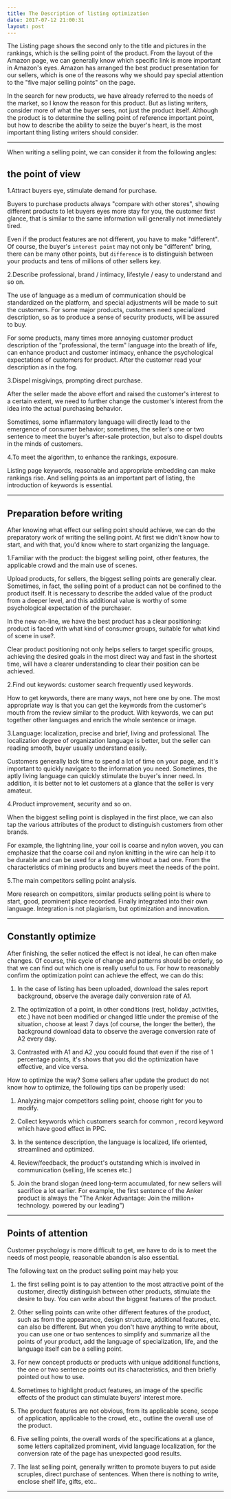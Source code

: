```yaml
---
title: The Description of listing optimization
date: 2017-07-12 21:00:31
layout: post
---
```


The Listing page shows the second only to the title and pictures in the rankings, which is the selling point of the product. From the layout of the Amazon page, we can generally know which specific link is more important in Amazon's eyes. Amazon has arranged the best product presentation for our sellers, which is one of the reasons why we should pay special attention to the "five major selling points" on the page. 


In the search for new products, we have already referred to the needs of the market, so I know the reason for this product. But as listing writers, consider more of what the buyer sees, not just the product itself. Although the product is to determine the selling point of reference important point, but how to describe the ability to seize the buyer's heart, is the most important thing listing writers should consider.  

---

When writing a selling point, we can consider it from the following angles:


## the point of view ##


1.Attract buyers eye, stimulate demand for purchase.

Buyers to purchase products always "compare with other stores", showing different products to let buyers eyes more stay for you, the customer first glance, that is similar to the same information will generally not immediately tired.

Even if the product features are not different, you have to make "different". Of course, the buyer's `interest point` may not only be "different" bring, there can be many other points, but `difference` is to distinguish between your products and tens of millions of other sellers key.

2.Describe professional, brand / intimacy, lifestyle / easy to understand and so on.

The use of language as a medium of communication should be standardized on the platform, and special adjustments will be made to suit the customers. For some major products, customers need specialized description, so as to produce a sense of security products, will be assured to buy.

For some products, many times more annoying customer product description of the "professional, the term" language into the breath of life, can enhance product and customer intimacy, enhance the psychological expectations of customers for product. After the customer read your description as in the fog.

3.Dispel misgivings, prompting direct purchase.

After the seller made the above effort and raised the customer's interest to a certain extent, we need to further change the customer's interest from the idea into the actual purchasing behavior.

Sometimes, some inflammatory language will directly lead to the emergence of consumer behavior; sometimes, the seller's one or two sentence to meet the buyer's after-sale protection, but also to dispel doubts in the minds of customers.

4.To meet the algorithm, to enhance the rankings, exposure.

Listing page keywords, reasonable and appropriate embedding can make rankings rise. And selling points as an important part of listing, the introduction of keywords is essential.

---

## Preparation before writing ##

After knowing what effect our selling point should achieve, we can do the preparatory work of writing the selling point. At first we didn't know how to start, and with that, you'd know where to start organizing the language.

1.Familiar with the product: the biggest selling point, other features, the applicable crowd and the main use of scenes.

Upload products, for sellers, the biggest selling points are generally clear. Sometimes, in fact, the selling point of a product can not be confined to the product itself. It is necessary to describe the added value of the product from a deeper level, and this additional value is worthy of some psychological expectation of the purchaser.

In the new on-line, we have the best product has a clear positioning: product is faced with what kind of consumer groups, suitable for what kind of scene in use?.

Clear product positioning not only helps sellers to target specific groups, achieving the desired goals in the most direct way and fast in the shortest time, will have a clearer understanding to clear their position can be achieved.

2.Find out keywords: customer search frequently used keywords.

How to get keywords, there are many ways, not here one by one. The most appropriate way is that you can get the keywords from the customer's mouth from the review similar to the product. With keywords, we can put together other languages and enrich the whole sentence or image.

3.Language: localization, precise and brief, living and professional.
The localization degree of organization language is better, but the seller can reading smooth,  buyer usually understand easily.

Customers generally lack time to spend a lot of time on your page, and it's important to quickly navigate to the information you need. Sometimes, the aptly living language can quickly stimulate the buyer's inner need. In addition, it is better not to let customers at a glance that the seller is very amateur.

4.Product improvement, security and so on.

When the biggest selling point is displayed in the first place, we can also tap the various attributes of the product to distinguish customers from other brands.

For example, the lightning line, your coil is coarse and nylon woven, you can emphasize that the coarse coil and nylon knitting in the wire can help it to be durable and can be used for a long time without a bad one. From the characteristics of mining products and buyers meet the needs of the point.

5.The main competitors selling point analysis.

More research on competitors, similar products selling point is where to start, good, prominent place recorded. Finally integrated into their own language. Integration is not plagiarism, but optimization and innovation.

---

## Constantly optimize ##

After finishing, the seller noticed the effect is not ideal, he can often make changes. Of course, this cycle of change and patterns should be orderly, so that we can find out which one is really useful to us. For how to reasonably confirm the optimization point can achieve the effect, we can do this:

1. In the case of listing has been uploaded, download the sales report background, observe the average daily conversion rate of A1.

2. The optimization of a point, in other conditions (rest, holiday ,activities, etc.) have not been modified or changed little under the premise of the situation, choose at least 7 days (of course, the longer the better), the background download data to observe the average conversion rate of A2 every day.

3. Contrasted with A1 and A2 ,you coould found that even if the rise of 1 percentage points, it's shows that you did the optimization have effective, and vice versa.

How to optimize the way? Some sellers after update the product do not know how to optimize, the following tips can be properly used:

1. Analyzing major competitors selling point, choose right for you to modify.

2. Collect keywords which customers search for common , record keyword which have good effect in PPC.

3. In the sentence description, the language is localized, life oriented, streamlined and optimized.

4. Review/feedback, the product's outstanding which is involved in communication (selling, life scenes etc.)

5. Join the brand slogan (need long-term accumulated, for new sellers will sacrifice a lot earlier. For example, the first sentence of the Anker product is always the "The Anker Advantage: Join the million+ technology. powered by our leading")

---

## Points of attention ##


Customer psychology is more difficult to get, we have to do is to meet the needs of most people, reasonable abandon is also essential.

The following text on the product selling point may help you:

1. the first selling point is to pay attention to the most attractive point of the customer, directly distinguish between other products, stimulate the desire to buy. You can write about the biggest features of the product.

2. Other selling points can write other different features of the product, such as from the appearance, design structure, additional features, etc. can also be different. But when you don't have anything to write about, you can use one or two sentences to simplify and summarize all the points of your product, add the language of specialization, life, and the language itself can be a selling point.

3. For new concept products or products with unique additional functions, the one or two sentence points out its characteristics, and then briefly pointed out how to use.

4. Sometimes to highlight product features, an image of the specific effects of the product can stimulate buyers' interest more.

5. The product features are not obvious, from its applicable scene, scope of application, applicable to the crowd, etc., outline the overall use of the product.

6. Five selling points, the overall words of the specifications at a glance, some letters capitalized prominent, vivid language localization, for the conversion rate of the page has unexpected good results.

7. The last selling point, generally written to promote buyers to put aside scruples, direct purchase of sentences. When there is nothing to write, enclose shelf life, gifts, etc..

---